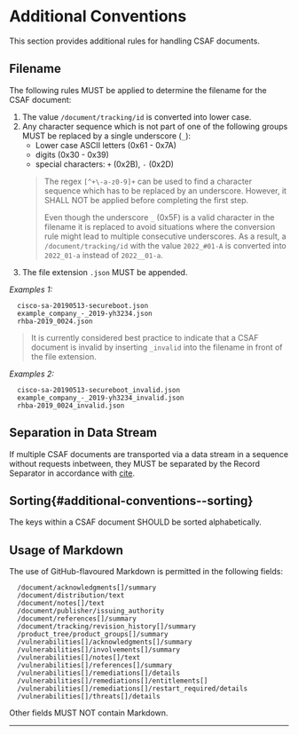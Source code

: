 # Additional Conventions

This section provides additional rules for handling CSAF documents.

## Filename

The following rules MUST be applied to determine the filename for the CSAF document:

1. The value `/document/tracking/id` is converted into lower case.
2. Any character sequence which is not part of one of the following groups MUST be replaced by a single underscore (`_`):
   * Lower case ASCII letters (0x61 - 0x7A)
   * digits (0x30 - 0x39)
   * special characters: `+` (0x2B), `-` (0x2D)
   > The regex `[^+\-a-z0-9]+` can be used to find a character sequence which has to be replaced by an underscore.
   > However, it SHALL NOT be applied before completing the first step.
   >
   > Even though the underscore `_` (0x5F) is a valid character in the filename it is replaced to avoid situations
   > where the conversion rule might lead to multiple consecutive underscores.
   > As a result, a `/document/tracking/id` with the value `2022_#01-A` is converted into `2022_01-a` instead of `2022__01-a`.
3. The file extension `.json` MUST be appended.

*Examples 1:*

```
  cisco-sa-20190513-secureboot.json
  example_company_-_2019-yh3234.json
  rhba-2019_0024.json
```

> It is currently considered best practice to indicate that a CSAF document is invalid by
> inserting `_invalid` into the filename in front of the file extension.

*Examples 2:*

```
  cisco-sa-20190513-secureboot_invalid.json
  example_company_-_2019-yh3234_invalid.json
  rhba-2019_0024_invalid.json
```

## Separation in Data Stream

If multiple CSAF documents are transported via a data stream in a sequence without requests inbetween,
they MUST be separated by the Record Separator in accordance with [cite](#RFC7464).

## Sorting{#additional-conventions--sorting}

The keys within a CSAF document SHOULD be sorted alphabetically.

## Usage of Markdown

The use of GitHub-flavoured Markdown is permitted in the following fields:

```
  /document/acknowledgments[]/summary
  /document/distribution/text
  /document/notes[]/text
  /document/publisher/issuing_authority
  /document/references[]/summary
  /document/tracking/revision_history[]/summary
  /product_tree/product_groups[]/summary
  /vulnerabilities[]/acknowledgments[]/summary
  /vulnerabilities[]/involvements[]/summary
  /vulnerabilities[]/notes[]/text
  /vulnerabilities[]/references[]/summary
  /vulnerabilities[]/remediations[]/details
  /vulnerabilities[]/remediations[]/entitlements[]
  /vulnerabilities[]/remediations[]/restart_required/details
  /vulnerabilities[]/threats[]/details
```

Other fields MUST NOT contain Markdown.

-------
